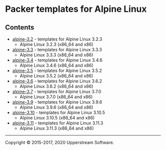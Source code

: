# Packer templates for Alpine Linux

## Contents

* [alpine-3.2](alpine-3.2/README.mdown) - templates for Alpine Linux 3.2.3
    * Alpine Linux 3.2.3 (x86_64 and x86)
* [alpine-3.3](alpine-3.3/README.mdown) - templates for Alpine Linux 3.3.3
    * Alpine Linux 3.3.3 (x86_64 and x86)
* [alpine-3.4](alpine-3.4/README.mdown) - templates for Alpine Linux 3.4.6
    * Alpine Linux 3.4.6 (x86_64 and x86)
* [alpine-3.5](alpine-3.5/README.mdown) - templates for Alpine Linux 3.5.2
    * Alpine Linux 3.5.2 (x86_64 and x86)
* [alpine-3.6](alpine-3.6/README.mdown) - templates for Alpine Linux 3.6.2
    * Alpine Linux 3.6.2 (x86_64 and x86)
* [alpine-3.7](alpine-3.7/README.mdown) - templates for Alpine Linux 3.7.0
    * Alpine Linux 3.7.0 (x86_64 and x86)
* [alpine-3.9](alpine-3.9/README.mdown) - templates for Alpine Linux 3.9.6
    * Alpine Linux 3.9.6 (x86_64 and x86)
* [alpine-3.10](alpine-3.10/README.mdown) - templates for Alpine Linux 3.10.5
    * Alpine Linux 3.10.5 (x86_64 and x86)
* [alpine-3.11](alpine-3.11/README.mdown) - templates for Alpine Linux 3.11.3
    * Alpine Linux 3.11.3 (x86_64 and x86)

- - -

Copyright &copy; 2015-2017, 2020 Upperstream Software.

